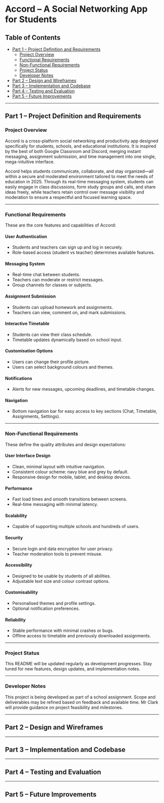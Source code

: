 # Accord – A Social Networking App for Students

## Table of Contents

- [Part 1 – Project Definition and Requirements](#part-1--project-definition-and-requirements)
  - [Project Overview](#project-overview)
  - [Functional Requirements](#functional-requirements)
  - [Non-Functional Requirements](#non-functional-requirements)
  - [Project Status](#project-status)
  - [Developer Notes](#developer-notes)
- [Part 2 – Design and Wireframes](#part-2--design-and-wireframes)
- [Part 3 – Implementation and Codebase](#part-3--implementation-and-codebase)
- [Part 4 – Testing and Evaluation](#part-4--testing-and-evaluation)
- [Part 5 – Future Improvements](#part-5--future-improvements)

---

## Part 1 – Project Definition and Requirements

### Project Overview

Accord is a cross-platform social networking and productivity app designed specifically for students, schools, and educational institutions. It is inspired by the best of both Google Classroom and Discord, merging instant messaging, assignment submission, and time management into one single, mega-intuitive interface.

Accord helps students communicate, collaborate, and stay organized—all within a secure and moderated environment tailored to meet the needs of education in 2025. Through its real-time messaging system, students can easily engage in class discussions, form study groups and calls, and share ideas freely, while teachers retain control over message visibility and moderation to ensure a respectful and focused learning space.

---

### Functional Requirements

These are the core features and capabilities of Accord:

#### User Authentication
- Students and teachers can sign up and log in securely.
- Role-based access (student vs teacher) determines available features.

#### Messaging System
- Real-time chat between students.
- Teachers can moderate or restrict messages.
- Group channels for classes or subjects.

#### Assignment Submission
- Students can upload homework and assignments.
- Teachers can view, comment on, and mark submissions.

#### Interactive Timetable
- Students can view their class schedule.
- Timetable updates dynamically based on school input.

#### Customisation Options
- Users can change their profile picture.
- Users can select background colours and themes.

#### Notifications
- Alerts for new messages, upcoming deadlines, and timetable changes.

#### Navigation
- Bottom navigation bar for easy access to key sections (Chat, Timetable, Assignments, Settings).

---

### Non-Functional Requirements

These define the quality attributes and design expectations:

#### User Interface Design
- Clean, minimal layout with intuitive navigation.
- Consistent colour scheme: navy blue and grey by default.
- Responsive design for mobile, tablet, and desktop devices.

#### Performance
- Fast load times and smooth transitions between screens.
- Real-time messaging with minimal latency.

#### Scalability
- Capable of supporting multiple schools and hundreds of users.

#### Security
- Secure login and data encryption for user privacy.
- Teacher moderation tools to prevent misuse.

#### Accessibility
- Designed to be usable by students of all abilities.
- Adjustable text size and colour contrast options.

#### Customisability
- Personalised themes and profile settings.
- Optional notification preferences.

#### Reliability
- Stable performance with minimal crashes or bugs.
- Offline access to timetable and previously downloaded assignments.

---

### Project Status

This README will be updated regularly as development progresses. Stay tuned for new features, design updates, and implementation notes.

---

### Developer Notes

This project is being developed as part of a school assignment. Scope and deliverables may be refined based on feedback and available time. Mr Clark will provide guidance on project feasibility and milestones.

---

## Part 2 – Design and Wireframes

---

## Part 3 – Implementation and Codebase

---

## Part 4 – Testing and Evaluation

---

## Part 5 – Future Improvements

